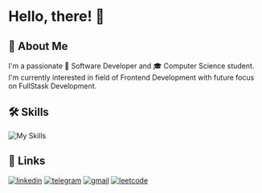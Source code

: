 
# Hello, there! 👋

## 🚀 About Me
I'm a passionate 👷 Software Developer and 🎓 Computer Science student. I'm currently interested in field of Frontend Development with future focus on FullStask Development.

## 🛠 Skills
![My Skills](https://skillicons.dev/icons?i=js,ts,react,redux,vue,nextjs,nodejs,express,figma,docker)

## 🔗 Links
[![linkedin](https://img.shields.io/badge/linkedin-0A66C2?style=for-the-badge&logo=linkedin&logoColor=white)](https://www.linkedin.com/in/tameooo/) [![telegram](https://img.shields.io/badge/Telegram-2CA5E0?style=for-the-badge&logo=telegram&logoColor=white)](https://t.me/tameooo) [![gmail](https://img.shields.io/badge/Gmail-D14836?style=for-the-badge&logo=gmail&logoColor=white)](mailto:tameooo13@gmail.com) [![leetcode](https://img.shields.io/badge/LeetCode-000000?style=for-the-badge&logo=LeetCode&logoColor=#d16c06)](https://leetcode.com/Tameooo/)
